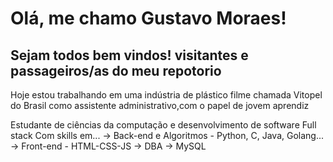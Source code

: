 # Olá, me chamo Gustavo Moraes!
## Sejam todos bem vindos!  visitantes e passageiros/as do meu repotorio

Hoje estou trabalhando em uma indústria de plástico filme chamada Vitopel do Brasil como assistente administrativo,com o papel de jovem aprendiz 

Estudante de ciências da computação e desenvolvimento de software Full stack 
Com skills em...
-> Back-end e Algoritmos - Python, C, Java, Golang...
-> Front-end - HTML-CSS-JS
-> DBA -> MySQL 
